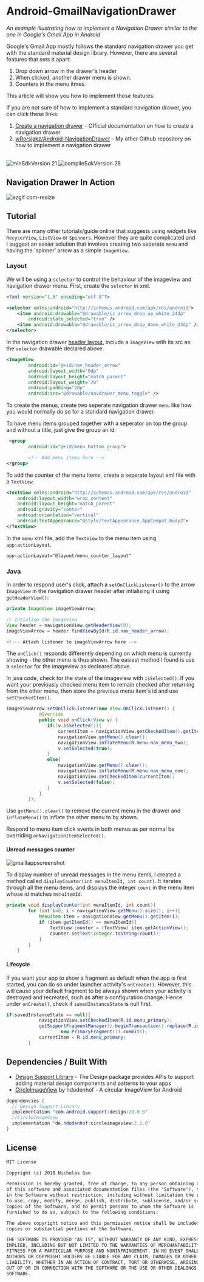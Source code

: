 # Android-GmailNavigationDrawer
_An example illustrating how to implement a Navigation Drawer similar to the one in Google's Gmail App in Android_

Google's Gmail App mostly follows the standard navigation drawer you get with the standard material design library. However, there are several  features that sets it apart:
1. Drop down arrow in the drawer's header
2. When clicked, another drawer menu is shown.
3. Counters in the menu itmes. 

This article will show you how to implement those features.

If you are not sure of how to implement a standard navigation drawer, you can click these links:
1. [Create a navigation drawer](https://developer.android.com/training/implementing-navigation/nav-drawer) - Official documentation on how to create a navigation drawer
2. [wRorsjakz/Android-NavigationDrawer](https://github.com/wRorsjakz/Android-NavigationDrawer) - My other Github repository on how to implement a navigation drawer

<br>
<img src="https://img.shields.io/badge/minSdkVersion-21-red.svg?style=true" alt="minSdkVersion 21" data-canonical-src="https://img.shields.io/badge/minSdkVersion-24-red.svg?style=true" style="max-width:100%;">
<img src=https://img.shields.io/badge/compileSdkVersion-28-brightgreen.svg alt="compileSdkVersion 28" data-canonical-src="https://img.shields.io/badge/compileSdkVersion-27-yellow.svg?style=true" style="max-width:100%;">

## Navigation Drawer In Action
![ezgif com-resize](https://user-images.githubusercontent.com/39665412/50374360-dba49b80-0627-11e9-9047-52cb7a78b592.gif)

## Tutorial

There are many other tutorials/guide online that suggests using widgets like `RecycerView`, `ListView` or `Spinners`. However they are quite complicated and I suggest an easier solution that involves creating two seperate `menu` and having the 'spinner' arrow as a simple `ImageView`.
### Layout
We will be using a `selector` to control the behaviour of the imageview and navigation drawer menu. First, create the `selector` in xml.

```xml
<?xml version="1.0" encoding="utf-8"?>

<selector xmlns:android="http://schemas.android.com/apk/res/android">
    <item android:drawable="@drawable/ic_arrow_drop_up_white_24dp"
        android:state_selected="true" />
    <item android:drawable="@drawable/ic_arrow_drop_down_white_24dp" />
</selector>
```
In the navigation drawer [header layout](https://github.com/wRorsjakz/Android-GmailNavigationDrawer/blob/master/app/src/main/res/layout/nav_header_layout.xml), include a `ImageView` with its src as the `selector` drawable declared above.

```xml
<ImageView
        android:id="@+id/nav_header_arrow"
        android:layout_width="0dp"
        android:layout_height="match_parent"
        android:layout_weight="20"
        android:padding="2dp"
        android:src="@drawable/navdrawer_menu_toggle" />
```

To create the menus, create two seperate navigation drawer `menu` like how you would normally do so for a standard navigation drawer.

To have menu items grouped together with a seperator on top the group and without a title, just give the group an id:
```xml
 <group
        android:id="@+id/menu_bottom_group">

        <!-- Add menu items here -->
</group>
```
To add the counter of the menu items, create a seperate layout xml file with a `TextView`.
```xml
<TextView xmlns:android="http://schemas.android.com/apk/res/android"
    android:layout_width="wrap_content"
    android:layout_height="match_parent"
    android:gravity="center"
    android:orientation="vertical"
    android:textAppearance="@style/TextAppearance.AppCompat.Body2">
</TextView>
```
In the `menu` xml file, add the `TextView` to the menu item using `app:actionLayout`.
```xml
app:actionLayout="@layout/menu_counter_layout"
```
### Java
In order to respond user's click, attach a `setOnClickListener()` to the arrow `ImageView` in the navigation drawer header after intialising it using `getHeaderView()`:

```java
private ImageView imageViewArrow;

// Intialise the ImageView
View header = navigationView.getHeaderView(0);
imageViewArrow = header.findViewById(R.id.nav_header_arrow);

<!--- Attach listener to imageViewArrow here -->

```

The `onClick()` responds differently depending on which menu is currently showing - the other menu is thus shown. The easiest method I found is use a `selector` for the imageview as decleared above.

In java code, check for the state of the imageview with `isSelected()`. If you want your previously checked menu item to remain checked after returning from the other menu, then store the previous menu item's id and use `setCheckedItem()`.

```java
imageViewArrow.setOnClickListener(new View.OnClickListener() {
            @Override
            public void onClick(View v) {
               if(!v.isSelected()){
                   currentItem = navigationView.getCheckedItem().getItemId();
                   navigationView.getMenu().clear();
                   navigationView.inflateMenu(R.menu.nav_menu_two);
                   v.setSelected(true);
               }
               else{
                   navigationView.getMenu().clear();
                   navigationView.inflateMenu(R.menu.nav_menu_one);
                   navigationView.setCheckedItem(currentItem);
                   v.setSelected(false);
               }
            }
        });
```

Use `getMenu().clear()` to remove the current menu in the drawer and `inflateMenu()` to inflate the other menu to by shown.

Respond to menu item click events in both menus as per normal be overriding `onNavigationItemSelected()`.

#### Unread messages counter
![gmaillappscreenshot](https://user-images.githubusercontent.com/39665412/50374153-c1b58980-0624-11e9-91e0-a308c349aa92.jpg)

To display number of unread messages in the menu items, I created a method called `displayCounter(int menuItemId, int count)`. It iterates through all the menu items, and displays the integer `count` in the menu item whose id matches `menuItemId`.
```java
private void displayCounter(int menuItemId, int count){
        for (int i=0; i < navigationView.getMenu().size(); i++){
            MenuItem item = navigationView.getMenu().getItem(i);
            if (item.getItemId() == menuItemId){
                TextView counter = (TextView) item.getActionView();
                counter.setText(Integer.toString(count));
            }
        }
    }
```

#### Lifecycle

If you want your app to show a fragment as default when the app is first started, you can do so under launcher activity's `onCreate()`. However, this will cause your default fragment to be always shown when your activity is destroyed and recreated, such as after a configuration change. Hence under `onCreate()`, check if `savedInstanceState` is null first.

```java
if(savedInstanceState == null){
            navigationView.setCheckedItem(R.id.menu_primary);
            getSupportFragmentManager().beginTransaction().replace(R.id.main_framelayout_id,
                    new PrimaryFragment()).commit();
            currentItem = R.id.menu_primary;
        }
```

## Dependencies / Built With 
- [Design Support Library](https://developer.android.com/reference/android/support/design/package-summary) - The Design package provides APIs to support adding material design components and patterns to your apps
- [CircleImageView](https://github.com/hdodenhof/CircleImageView) by hdodenhof - A circular ImageView for Android 
```java
dependencies {
  // Design Support Library
  implementation 'com.android.support:design:28.0.0'
  //CircleImageView
  implementation 'de.hdodenhof:circleimageview:2.2.0'
}
```
## License
```tex
MIT License

Copyright (c) 2018 Nicholas Gan

Permission is hereby granted, free of charge, to any person obtaining a copy
of this software and associated documentation files (the "Software"), to deal
in the Software without restriction, including without limitation the rights
to use, copy, modify, merge, publish, distribute, sublicense, and/or sell
copies of the Software, and to permit persons to whom the Software is
furnished to do so, subject to the following conditions:

The above copyright notice and this permission notice shall be included in all
copies or substantial portions of the Software.

THE SOFTWARE IS PROVIDED "AS IS", WITHOUT WARRANTY OF ANY KIND, EXPRESS OR
IMPLIED, INCLUDING BUT NOT LIMITED TO THE WARRANTIES OF MERCHANTABILITY,
FITNESS FOR A PARTICULAR PURPOSE AND NONINFRINGEMENT. IN NO EVENT SHALL THE
AUTHORS OR COPYRIGHT HOLDERS BE LIABLE FOR ANY CLAIM, DAMAGES OR OTHER
LIABILITY, WHETHER IN AN ACTION OF CONTRACT, TORT OR OTHERWISE, ARISING FROM,
OUT OF OR IN CONNECTION WITH THE SOFTWARE OR THE USE OR OTHER DEALINGS IN THE
SOFTWARE.
```